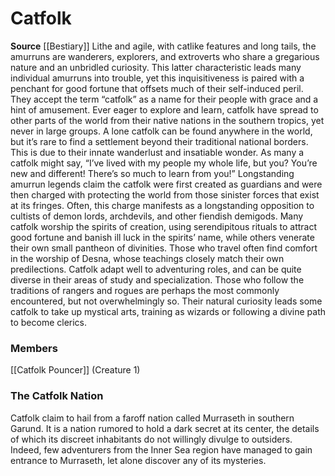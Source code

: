 ﻿---
creature_family: Catfolk
id: '20'
name: Catfolk
rarity: Common
source: '[[DATABASE/source/Bestiary|Bestiary]]'
trait: null
type: Creature Family

---
# Catfolk

**Source** [[Bestiary]]
Lithe and agile, with catlike features and long tails, the amurruns are wanderers, explorers, and extroverts who share a gregarious nature and an unbridled curiosity. This latter characteristic leads many individual amurruns into trouble, yet this inquisitiveness is paired with a penchant for good fortune that offsets much of their self-induced peril. They accept the term “catfolk” as a name for their people with grace and a hint of amusement.
 Ever eager to explore and learn, catfolk have spread to other parts of the world from their native nations in the southern tropics, yet never in large groups. A lone catfolk can be found anywhere in the world, but it’s rare to find a settlement beyond their traditional national borders. This is due to their innate wanderlust and insatiable wonder. As many a catfolk might say, “I’ve lived with my people my whole life, but you? You’re new and different! There’s so much to learn from you!”
 Longstanding amurrun legends claim the catfolk were first created as guardians and were then charged with protecting the world from those sinister forces that exist at its fringes. Often, this charge manifests as a longstanding opposition to cultists of demon lords, archdevils, and other fiendish demigods. Many catfolk worship the spirits of creation, using serendipitous rituals to attract good fortune and banish ill luck in the spirits’ name, while others venerate their own small pantheon of divinities. Those who travel often find comfort in the worship of Desna, whose teachings closely match their own predilections.
 Catfolk adapt well to adventuring roles, and can be quite diverse in their areas of study and specialization. Those who follow the traditions of rangers and rogues are perhaps the most commonly encountered, but not overwhelmingly so. Their natural curiosity leads some catfolk to take up mystical arts, training as wizards or following a divine path to become clerics.

### Members

[[Catfolk Pouncer]] (Creature 1)

###  The Catfolk Nation

Catfolk claim to hail from a faroff nation called Murraseth in southern Garund. It is a nation rumored to hold a dark secret at its center, the details of which its discreet inhabitants do not willingly divulge to outsiders. Indeed, few adventurers from the Inner Sea region have managed to gain entrance to Murraseth, let alone discover any of its mysteries.